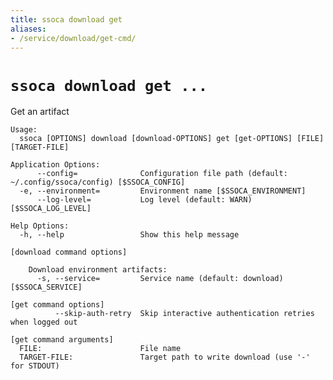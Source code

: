 ```yaml
---
title: ssoca download get
aliases:
- /service/download/get-cmd/
---
```


# `ssoca download get ...`

Get an artifact

    Usage:
      ssoca [OPTIONS] download [download-OPTIONS] get [get-OPTIONS] [FILE] [TARGET-FILE]
    
    Application Options:
          --config=              Configuration file path (default: ~/.config/ssoca/config) [$SSOCA_CONFIG]
      -e, --environment=         Environment name [$SSOCA_ENVIRONMENT]
          --log-level=           Log level (default: WARN) [$SSOCA_LOG_LEVEL]
    
    Help Options:
      -h, --help                 Show this help message
    
    [download command options]
    
        Download environment artifacts:
          -s, --service=         Service name (default: download) [$SSOCA_SERVICE]
    
    [get command options]
              --skip-auth-retry  Skip interactive authentication retries when logged out
    
    [get command arguments]
      FILE:                      File name
      TARGET-FILE:               Target path to write download (use '-' for STDOUT)
    
